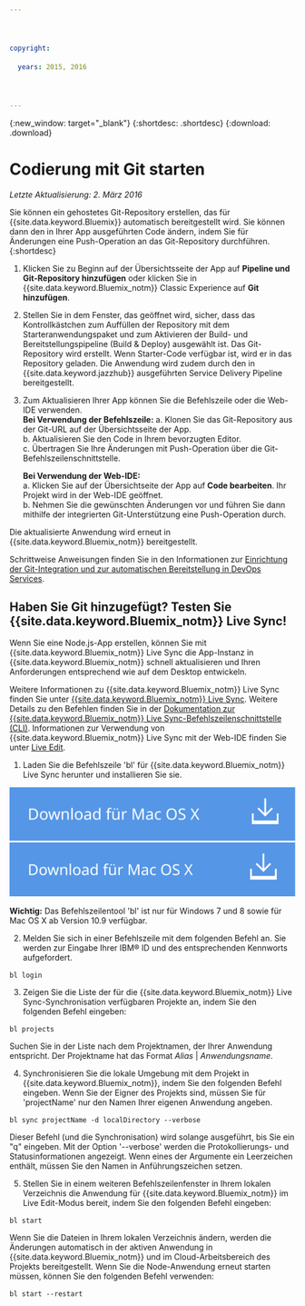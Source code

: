```yaml
---

 

copyright:

  years: 2015, 2016

 

---
```


{:new_window: target="_blank"}
{:shortdesc: .shortdesc}
{:download: .download}

# Codierung mit Git starten
*Letzte Aktualisierung: 2. März 2016*  

Sie können ein gehostetes Git-Repository erstellen, das für {{site.data.keyword.Bluemix}} automatisch bereitgestellt wird. Sie können dann den in Ihrer App ausgeführten Code ändern, indem Sie für Änderungen eine Push-Operation an das Git-Repository durchführen. 
{:shortdesc}

1. Klicken Sie zu Beginn auf der Übersichtsseite der App auf **Pipeline und Git-Repository hinzufügen** oder klicken Sie in {{site.data.keyword.Bluemix_notm}} Classic Experience auf **Git hinzufügen**. 
2. Stellen Sie in dem Fenster, das geöffnet wird, sicher, dass das Kontrollkästchen zum Auffüllen der Repository mit dem Starteranwendungspaket und zum Aktivieren der Build- und Bereitstellungspipeline (Build & Deploy) ausgewählt ist. Das Git-Repository wird erstellt. Wenn Starter-Code verfügbar ist, wird er in das Repository geladen. Die Anwendung wird zudem durch den in {{site.data.keyword.jazzhub}} ausgeführten Service Delivery Pipeline bereitgestellt.  
3. Zum Aktualisieren Ihrer App können Sie die Befehlszeile oder die Web-IDE verwenden.  
   **Bei Verwendung der Befehlszeile:**
   a. Klonen Sie das Git-Repository aus der Git-URL auf der Übersichtsseite der App.  
   b. Aktualisieren Sie den Code in Ihrem bevorzugten Editor.  
   c. Übertragen Sie Ihre Änderungen mit Push-Operation über die Git-Befehlszeilenschnittstelle.  
	    
   **Bei Verwendung der Web-IDE:**  
   a. Klicken Sie auf der Übersichtseite der App auf **Code bearbeiten**. Ihr Projekt wird in der Web-IDE geöffnet.  
   b. Nehmen Sie die gewünschten Änderungen vor und führen Sie dann mithilfe der integrierten Git-Unterstützung eine Push-Operation durch.  
		
Die aktualisierte Anwendung wird erneut in {{site.data.keyword.Bluemix_notm}} bereitgestellt.  

Schrittweise Anweisungen finden Sie in den Informationen zur [Einrichtung der Git-Integration und zur automatischen Bereitstellung in DevOps Services](https://hub.jazz.net/tutorials/jazzeditor/#git_integration_and_autodeployment).  

## Haben Sie Git hinzugefügt? Testen Sie {{site.data.keyword.Bluemix_notm}} Live Sync!  

Wenn Sie eine Node.js-App erstellen, können Sie mit {{site.data.keyword.Bluemix_notm}} Live Sync die App-Instanz in {{site.data.keyword.Bluemix_notm}} schnell aktualisieren und Ihren Anforderungen entsprechend wie auf dem Desktop entwickeln.  

Weitere Informationen zu {{site.data.keyword.Bluemix_notm}} Live Sync finden Sie unter [{{site.data.keyword.Bluemix_notm}} Live Sync](../develop/bluemixlive.html). Weitere Details zu den Befehlen finden Sie in der [Dokumentation zur {{site.data.keyword.Bluemix_notm}} Live Sync-Befehlszeilenschnittstelle (CLI)](../cli/reference/bl/index.html). Informationen zur Verwendung von {{site.data.keyword.Bluemix_notm}} Live Sync mit der Web-IDE finden Sie unter [Live Edit](../develop/bluemixlive.html).  

1. Laden Sie die Befehlszeile 'bl' für {{site.data.keyword.Bluemix_notm}} Live Sync herunter und installieren Sie sie. 

<p>
<a class="xref" href="http://livesyncdownload.ng.bluemix.net/downloads/blive_setup.msi" target="_blank" title="(Wird in einer neuen Registerkarte oder in einem neuen Fenster geöffnet)"><img class="image" src="images/bl_gs_icons_windows_b.svg" alt="Schaltfläche zum Herunterladen der Windows-Befehlszeile 'bl'" /> </a>
<a class="xref" href="http://livesyncdownload.ng.bluemix.net/downloads/BluemixLive.pkg" target="_blank" title="(Wird in einer neuen Registerkarte oder in einem neuen Fenster geöffnet)"><img class="image" src="images/bl_gs_icons_mac-osx_b.svg" alt="Schaltfläche zum Herunterladen der Mac-Befehlszeile 'bl'" /> </a>
</p>

**Wichtig:** Das Befehlszeilentool 'bl' ist nur für Windows 7 und 8 sowie für Mac OS X ab Version 10.9 verfügbar. 

2. Melden Sie sich in einer Befehlszeile mit dem folgenden Befehl an. Sie werden zur Eingabe Ihrer IBM® ID und des entsprechenden Kennworts aufgefordert. 
```
bl login
```

3. Zeigen Sie die Liste der für die {{site.data.keyword.Bluemix_notm}} Live Sync-Synchronisation verfügbaren Projekte an, indem Sie den folgenden Befehl eingeben: 
```
bl projects
```
Suchen Sie in der Liste nach dem Projektnamen, der Ihrer Anwendung entspricht. Der Projektname hat das Format *Alias* | *Anwendungsname*. 

4. Synchronisieren Sie die lokale Umgebung mit dem Projekt in {{site.data.keyword.Bluemix_notm}}, indem Sie den folgenden Befehl eingeben. Wenn Sie der Eigner des Projekts sind, müssen Sie für 'projectName' nur den Namen Ihrer eigenen Anwendung angeben. 
<!--- this command needs italicized parameters projectName localDirectory and yellow on 'local' -->
```
bl sync projectName -d localDirectory --verbose
```
Dieser Befehl (und die Synchronisation) wird solange ausgeführt, bis Sie ein "q" eingeben. Mit der Option '--verbose' werden die Protokollierungs- und Statusinformationen angezeigt. Wenn eines der Argumente ein Leerzeichen enthält, müssen Sie den Namen in Anführungszeichen setzen. 

5. Stellen Sie in einem weiteren Befehlszeilenfenster in Ihrem lokalen Verzeichnis die Anwendung für {{site.data.keyword.Bluemix_notm}} im Live Edit-Modus bereit, indem Sie den folgenden Befehl eingeben:
```
bl start
```  

Wenn Sie die Dateien in Ihrem lokalen Verzeichnis ändern, werden die Änderungen automatisch in der aktiven Anwendung in {{site.data.keyword.Bluemix_notm}} und im Cloud-Arbeitsbereich des Projekts bereitgestellt. Wenn Sie die Node-Anwendung erneut starten müssen, können Sie den folgenden Befehl verwenden:
```
bl start --restart 
```
